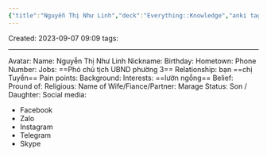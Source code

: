 ```yaml
---
{"title":"Nguyễn Thị Như Linh","deck":"Everything::Knowledge","anki tags":"people","author":[],"type":null,"category":null,"related":["[[Thông tin về người khác]]"],"word-count":null,"dg-publish":true,"dg-hide":true,"tags":["people"],"aliases":null,"permalink":"/4-resource/people/nguyen-thi-nhu-linh/","hide":true,"dgPassFrontmatter":true}
---
```


Created:  2023-09-07  09:09
tags: 

---

Avatar:
Name: Nguyễn Thị Như Linh
Nickname: 
Birthday: 
Hometown: 
Phone Number: 
Jobs: ==Phó chủ tịch UBND phường 3==
Relationship: bạn ==chị Tuyền==
Pain points: 
Background: 
Interests: ==lườn ngỗng==
Belief:
Pround of: 
Religious: 
Name of Wife/Fiance/Partner:
Marage Status: 
Son / Daughter: 
Social media:
 - Facebook
 - Zalo
 - Instagram
 - Telegram
 - Skype
<!--ID: 1694048518217-->

